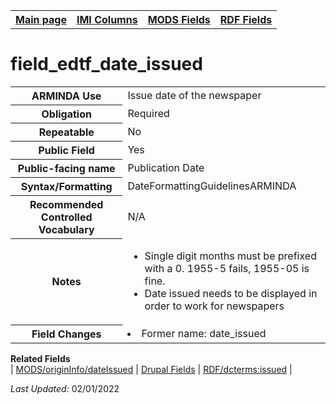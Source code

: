 <!DOCTYPE html>
<html>

<body>
<table style="width:100%">
  <tr>
    <th><a href="index.md">Main page</a></th>
	<th><a href="IMI.md">IMI Columns</a></th>
    <th><a href="MODS.md">MODS Fields</a></th>
    <th><a href="RDF.md">RDF Fields</a></th>
  </tr>
</table>

<h1>field_edtf_date_issued</h1>
<table>
<tr>
	<th>ARMINDA Use</th>
	<td>Issue date of the newspaper</td>
</tr>
<tr>
	<th>Obligation</th>
	<td>Required</td>
</tr>
<tr>
	<th>Repeatable</th>
	<td>No</td>
</tr>
<tr>
	<th>Public Field</th>
	<td>Yes</td>
</tr>
<tr>
	<th>Public-facing name</th>
	<td>Publication Date</td>
</tr>
<tr>
	<th>Syntax/Formatting</th>
	<td>DateFormattingGuidelinesARMINDA</td>
</tr>
<tr>
	<th>Recommended Controlled Vocabulary</th>
	<td>N/A</td>
</tr>
<tr>
	<th>Notes</th>
	<td>
		<ul>
			<li>Single digit months must be prefixed with a 0. 1955-5 fails, 1955-05 is fine.</li>
			<li>Date issued needs to be displayed in order to work for newspapers</li>
		</ul>
	</td>
</tr>
<tr>
	<th>Field Changes</th>
	<td>
		<li>Former name: date_issued</li>
	</td>
</tr>
</table>
<dl>
	<dt><b>Related Fields</b></dt>
		| <a href="mods.originInfo_dateIssued.md">MODS/originInfo/dateIssued</a> | 
		<a href="DrupalFields.md">Drupal Fields</a> | 
		<a href="rdf.dcterms.issued.md">RDF/dcterms:issued</a> |
</dl>
<p><i>Last Updated: </i>02/01/2022</p>
</body>
</html>